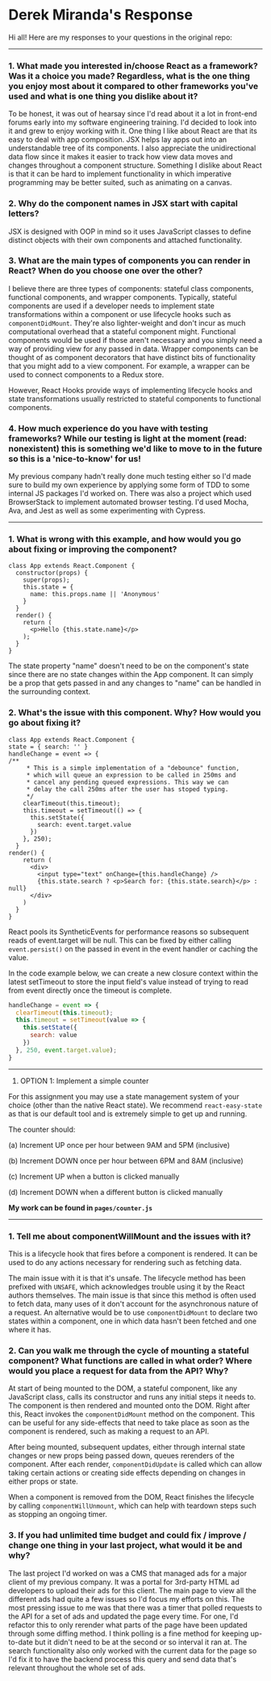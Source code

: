 # Derek Miranda's Response

Hi all! Here are my responses to your questions in the original repo:

---

### 1. What made you interested in/choose React as a framework? Was it a choice you made? Regardless, what is the one thing you enjoy most about it compared to other frameworks you've used and what is one thing you dislike about it?

To be honest, it was out of hearsay since I'd read about it a lot in front-end forums early into my software engineering training. I'd decided to look into it and grew to enjoy working with it. One thing I like about React are that its easy to deal with app composition. JSX helps lay apps out into an understandable tree of its components. I also appreciate the unidirectional data flow since it makes it easier to track how view data moves and changes throughout a component structure. Something I dislike about React is that it can be hard to implement functionality in which imperative programming may be better suited, such as animating on a canvas.

### 2. Why do the component names in JSX start with capital letters?

JSX is designed with OOP in mind so it uses JavaScript classes to define distinct objects with their own components and attached functionality.

### 3. What are the main types of components you can render in React? When do you choose one over the other?

I believe there are three types of components: stateful class components, functional components, and wrapper components. Typically, stateful components are used if a developer needs to implement state transformations within a component or use lifecycle hooks such as `componentDidMount`. They're also lighter-weight and don't incur as much computational overhead that a stateful component might. Functional components would be used if those aren't necessary and you simply need a way of providing view for any passed in data. Wrapper components can be thought of as component decorators that have distinct bits of functionality that you might add to a view component. For example, a wrapper can be used to connect components to a Redux store.

However, React Hooks provide ways of implementing lifecycle hooks and state transformations usually restricted to stateful components to functional components.

### 4. How much experience do you have with testing frameworks? While our testing is light at the moment (read: nonexistent) this is something we'd like to move to in the future so this is a 'nice-to-know' for us!

My previous company hadn't really done much testing either so I'd made sure to build my own experience by applying some form of TDD to some internal JS packages I'd worked on. There was also a project which used BrowserStack to implement automated browser testing. I'd used Mocha, Ava, and Jest as well as some experimenting with Cypress.

---

### 1. What is wrong with this example, and how would you go about fixing or improving the component?

```
class App extends React.Component {
  constructor(props) {
    super(props);
    this.state = {
      name: this.props.name || 'Anonymous'
    }
  }
  render() {
    return (
      <p>Hello {this.state.name}</p>
    );
  }
}
```
The state property "name" doesn't need to be on the component's state since there are no state changes within the App component. It can simply be a prop that gets passed in and any changes to "name" can be handled in the surrounding context.

### 2. What's the issue with this component. Why? How would you go about fixing it?

```
class App extends React.Component {
state = { search: '' }
handleChange = event => {
/**
     * This is a simple implementation of a "debounce" function,
     * which will queue an expression to be called in 250ms and
     * cancel any pending queued expressions. This way we can
     * delay the call 250ms after the user has stoped typing.
     */
    clearTimeout(this.timeout);
    this.timeout = setTimeout(() => {
      this.setState({
        search: event.target.value
      })
    }, 250);
  }
render() {
    return (
      <div>
        <input type="text" onChange={this.handleChange} />
        {this.state.search ? <p>Search for: {this.state.search}</p> : null}
      </div>
    )
  }
}
```
React pools its SyntheticEvents for performance reasons so subsequent reads of event.target will be null. This can be fixed by either calling `​event.persist()​` on the passed in event in the event handler or caching the value.

In the code example below, we can create a new closure context within the latest ​setTimeout​ to store the input field's value instead of trying to read from ​event​ directly once the timeout is complete.

```js
handleChange = event => {
  clearTimeout(this.timeout);
  this.timeout = setTimeout(value => {
    this.setState({
      search: value
    })
  }, 250, event.target.value);
}
```
---

1. OPTION 1: Implement a simple counter
  
  For this assignment you may use a state management system of your choice (other than the native React state). We recommend `react-easy-state` as that is our default tool and is extremely simple to get up and running.

  The counter should:

  (a) Increment UP once per hour between 9AM and 5PM (inclusive)

  (b) Increment DOWN once per hour between 6PM and 8AM (inclusive)

  (c) Increment UP when a button is clicked manually

  (d) Increment DOWN when a different button is clicked manually

__My work can be found in `pages/counter.js`__

---

### 1. Tell me about componentWillMount and the issues with it?

This is a lifecycle hook that fires before a component is rendered. It can be used to do any actions necessary for rendering such as fetching data.

The main issue with it is that it's unsafe. The lifecycle method has been prefixed with `UNSAFE`, which acknowledges trouble using it by the React authors themselves. The main issue is that since this method is often used to fetch data, many uses of it don't account for the asynchronous nature of a request. An alternative would be to use `componentDidMount` to declare two states within a component, one in which data hasn't been fetched and one where it has.

### 2. Can you walk me through the cycle of mounting a stateful component? What functions are called in what order? Where would you place a request for data from the API? Why?

At start of being mounted to the DOM, a stateful component, like any JavaScript class, calls its constructor and runs any initial steps it needs to. The component is then rendered and mounted onto the DOM. Right after this, React invokes the `componentDidMount` method on the component. This can be useful for any side-effects that need to take place as soon as the component is rendered, such as making a request to an API.

After being mounted, subsequent updates, either through internal state changes or new props being passed down, queues rerenders of the component. After each render, `componentDidUpdate` is called which can allow taking certain actions or creating side effects depending on changes in either props or state.

When a component is removed from the DOM, React finishes the lifecycle by calling `componentWillUnmount`, which can help with teardown steps such as stopping an ongoing timer.

### 3. If you had unlimited time budget and could fix / improve / change one thing in your last project, what would it be and why?

The last project I'd worked on was a CMS that managed ads for a major client of my previous company. It was a portal for 3rd-party HTML ad developers to upload their ads for this client. The main page to view all the different ads had quite a few issues so I'd focus my efforts on this. The most pressing issue to me was that there was a timer that polled requests to the API for a set of ads and updated the page every time. For one, I'd refactor this to only rerender what parts of the page have been updated through some diffing method. I think polling is a fine method for keeping up-to-date but it didn't need to be at the second or so interval it ran at. The search functionality also only worked with the current data for the page so I'd fix it to have the backend process this query and send data that's relevant throughout the whole set of ads.